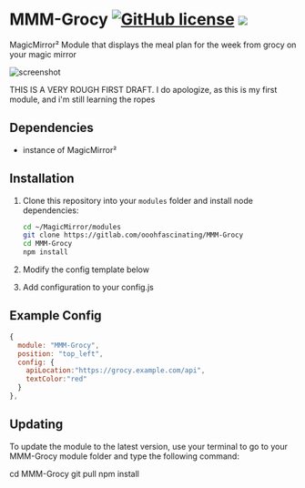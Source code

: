 # MMM-Grocy  [![GitHub license](https://img.shields.io/badge/license-MIT-blue.svg)](https://github.com/ooohfascinating/MMM-Grocy/raw/master/LICENSE) <img src="https://img.shields.io/badge/Maintained%3F-yes-green.svg"/>
MagicMirror² Module that displays the meal plan for the week from grocy on your magic mirror

![screenshot](https://github.com/ooohfascinating/MMM-Grocy/blob/main/docs/Screenshot.jpg)


THIS IS A VERY ROUGH FIRST DRAFT. I do apologize, as this is my first module, and i'm still learning the ropes

## Dependencies

- instance of MagicMirror²

## Installation

1. Clone this repository into your `modules` folder and install node dependencies:

   ```bash
   cd ~/MagicMirror/modules
   git clone https://gitlab.com/ooohfascinating/MMM-Grocy
   cd MMM-Grocy
   npm install
   ```

2. Modify the config template below
3. Add configuration to your config.js

## Example Config

```js
{
  module: "MMM-Grocy",
  position: "top_left",
  config: {
    apiLocation:"https://grocy.example.com/api",
    textColor:"red"
  }
},
```
## Updating

To update the module to the latest version, use your terminal to go to your MMM-Grocy module folder and type the following command:

cd MMM-Grocy
git pull
npm install



